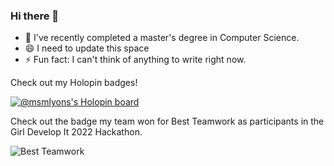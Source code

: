 ### Hi there 👋

- 🔭 I've recently completed a master's degree in Computer Science.      
- 😄 I need to update this space
- ⚡ Fun fact: I can't think of anything to write right now.



Check out my Holopin badges!

[![@msmlyons's Holopin board](https://holopin.io/api/user/board?user=msmlyons)](https://holopin.io/@msmlyons)



Check out the badge my team won for Best Teamwork as participants in the Girl Develop It 2022 Hackathon.

![Best Teamwork](https://user-images.githubusercontent.com/81724942/203152285-831cd769-4100-43bc-a1a8-b113f9399542.png)











<!--
- 👯 I’m looking to collaborate on ...
- 🤔 I’m looking for help with ...
- 💬 Ask me about ...
-->
